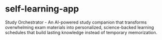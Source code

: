# self-learning-app
Study Orchestrator - An AI-powered study companion that transforms overwhelming exam materials into personalized, science-backed learning schedules that build lasting knowledge instead of temporary memorization.
